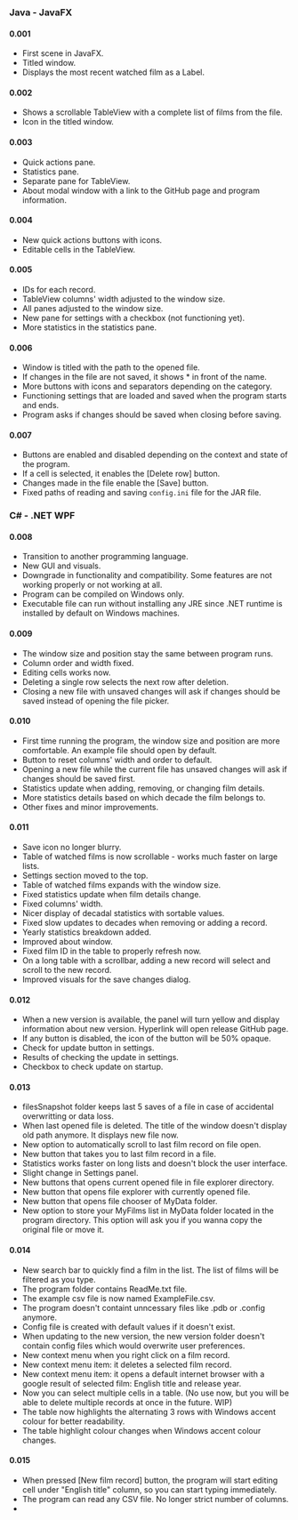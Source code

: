 ### Java - JavaFX

#### 0.001 
- First scene in JavaFX.
- Titled window.
- Displays the most recent watched film as a Label.

#### 0.002 
- Shows a scrollable TableView with a complete list of films from the file.
- Icon in the titled window.

#### 0.003 
- Quick actions pane.
- Statistics pane.
- Separate pane for TableView.
- About modal window with a link to the GitHub page and program information.

#### 0.004 
- New quick actions buttons with icons.
- Editable cells in the TableView.

#### 0.005 
- IDs for each record.
- TableView columns' width adjusted to the window size.
- All panes adjusted to the window size.
- New pane for settings with a checkbox (not functioning yet).
- More statistics in the statistics pane.

#### 0.006 
- Window is titled with the path to the opened file.
- If changes in the file are not saved, it shows * in front of the name.
- More buttons with icons and separators depending on the category.
- Functioning settings that are loaded and saved when the program starts and ends.
- Program asks if changes should be saved when closing before saving.

#### 0.007 
- Buttons are enabled and disabled depending on the context and state of the program.
- If a cell is selected, it enables the [Delete row] button.
- Changes made in the file enable the [Save] button.
- Fixed paths of reading and saving `config.ini` file for the JAR file.

### C# - .NET WPF

#### 0.008 
- Transition to another programming language.
- New GUI and visuals.
- Downgrade in functionality and compatibility. Some features are not working properly or not working at all.
- Program can be compiled on Windows only.
- Executable file can run without installing any JRE since .NET runtime is installed by default on Windows machines.

#### 0.009 
- The window size and position stay the same between program runs.
- Column order and width fixed.
- Editing cells works now.
- Deleting a single row selects the next row after deletion.
- Closing a new file with unsaved changes will ask if changes should be saved instead of opening the file picker.

#### 0.010 
- First time running the program, the window size and position are more comfortable. An example file should open by default.
- Button to reset columns' width and order to default.
- Opening a new file while the current file has unsaved changes will ask if changes should be saved first.
- Statistics update when adding, removing, or changing film details.
- More statistics details based on which decade the film belongs to.
- Other fixes and minor improvements.

#### 0.011 
- Save icon no longer blurry.
- Table of watched films is now scrollable - works much faster on large lists.
- Settings section moved to the top.
- Table of watched films expands with the window size.
- Fixed statistics update when film details change.
- Fixed columns' width.
- Nicer display of decadal statistics with sortable values.
- Fixed slow updates to decades when removing or adding a record.
- Yearly statistics breakdown added.
- Improved about window.
- Fixed film ID in the table to properly refresh now.
- On a long table with a scrollbar, adding a new record will select and scroll to the new record.
- Improved visuals for the save changes dialog.

#### 0.012 
- When a new version is available, the panel will turn yellow and display information about new version. Hyperlink will open release GitHub page.
- If any button is disabled, the icon of the button will be 50% opaque.
- Check for update button in settings.
- Results of checking the update in settings.
- Checkbox to check update on startup.

#### 0.013
- filesSnapshot folder keeps last 5 saves of a file in case of accidental overwritting or data loss.
- When last opened file is deleted. The title of the window doesn't display old path anymore. It displays new file now.
- New option to automatically scroll to last film record on file open.
- New button that takes you to last film record in a file.
- Statistics works faster on long lists and doesn't block the user interface.
- Slight change in Settings panel.
- New buttons that opens current opened file in file explorer directory.
- New button that opens file explorer with currently opened file.
- New button that opens file chooser of MyData folder.
- New option to store your MyFilms list in MyData folder located in the program directory. This option will ask you if you wanna copy the original file or move it.

#### 0.014
- New search bar to quickly find a film in the list. The list of films will be filtered as you type.
- The program folder contains ReadMe.txt file.
- The example csv file is now named ExampleFile.csv.
- The program doesn't containt unncessary files like .pdb or .config anymore.
- Config file is created with default values if it doesn't exist.
- When updating to the new version, the new version folder doesn't contain config files which would overwrite user preferences.
- New context menu when you right click on a film record.
- New context menu item: it deletes a selected film record.
- New context menu item: it opens a default internet browser with a google result of selected film: English title and release year.
- Now you can select multiple cells in a table. (No use now, but you will be able to delete multiple records at once in the future. WIP)
- The table now highlights the alternating 3 rows with Windows accent colour for better readability.
- The table highlight colour changes when Windows accent colour changes.

#### 0.015
- When pressed [New film record] button, the program will start editing cell under "English title" column, so you can start typing immediately.
- The program can read any CSV file. No longer strict number of columns.
- 